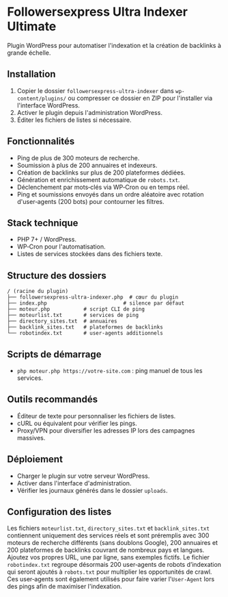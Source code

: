 # Followersexpress Ultra Indexer Ultimate

Plugin WordPress pour automatiser l'indexation et la création de backlinks à grande échelle.

## Installation
1. Copier le dossier `followersexpress-ultra-indexer` dans `wp-content/plugins/` ou compresser ce dossier en ZIP pour l'installer via l'interface WordPress.
2. Activer le plugin depuis l'administration WordPress.
3. Éditer les fichiers de listes si nécessaire.

## Fonctionnalités
- Ping de plus de 300 moteurs de recherche.
- Soumission à plus de 200 annuaires et indexeurs.
- Création de backlinks sur plus de 200 plateformes dédiées.
- Génération et enrichissement automatique de `robots.txt`.
- Déclenchement par mots‑clés via WP‑Cron ou en temps réel.
- Ping et soumissions envoyés dans un ordre aléatoire avec rotation d'user‑agents (200 bots) pour contourner les filtres.

## Stack technique
- PHP 7+ / WordPress.
- WP‑Cron pour l'automatisation.
- Listes de services stockées dans des fichiers texte.

## Structure des dossiers
```
/ (racine du plugin)
├── followersexpress-ultra-indexer.php  # cœur du plugin
├── index.php                         # silence par défaut
├── moteur.php           # script CLI de ping
├── moteurlist.txt       # services de ping
├── directory_sites.txt  # annuaires
├── backlink_sites.txt   # plateformes de backlinks
└── robotindex.txt       # user‑agents additionnels
```

## Scripts de démarrage
- `php moteur.php https://votre-site.com` : ping manuel de tous les services.

## Outils recommandés
- Éditeur de texte pour personnaliser les fichiers de listes.
- cURL ou équivalent pour vérifier les pings.
- Proxy/VPN pour diversifier les adresses IP lors des campagnes massives.

## Déploiement
- Charger le plugin sur votre serveur WordPress.
- Activer dans l'interface d'administration.
- Vérifier les journaux générés dans le dossier `uploads`.

## Configuration des listes
Les fichiers `moteurlist.txt`, `directory_sites.txt` et `backlink_sites.txt` contiennent uniquement des services réels et sont préremplis avec 300 moteurs de recherche différents (sans doublons Google), 200 annuaires et 200 plateformes de backlinks couvrant de nombreux pays et langues. Ajoutez vos propres URL, une par ligne, sans exemples fictifs. Le fichier `robotindex.txt` regroupe désormais 200 user‑agents de robots d’indexation qui seront ajoutés à `robots.txt` pour multiplier les opportunités de crawl.
Ces user‑agents sont également utilisés pour faire varier l'`User-Agent` lors des pings afin de maximiser l'indexation.

